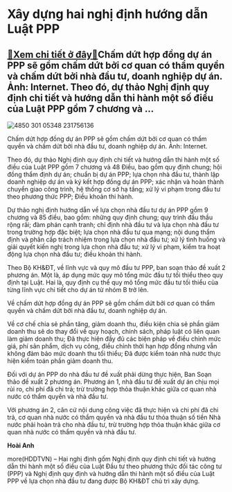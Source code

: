 Xây dựng hai nghị định hướng dẫn Luật PPP
=========================================

[:gift:Xem chi tiết ở đây:gift:](https://hddtvn.com/xay-dung-hai-nghi-dinh-huong-dan-luat-ppp/)Chấm dứt hợp đồng dự án PPP sẽ gồm chấm dứt bởi cơ quan có thẩm quyền và chấm dứt bởi nhà đầu tư, doanh nghiệp dự án. Ảnh: Internet. Theo đó, dự thảo Nghị định quy định chi tiết và hướng dẫn thi hành một số điều của Luật PPP gồm 7 chương và …
--------------------------------------------------------------------------------------------------------------------------------------------------------------------------------------------------------------------------------------------------





![4850 301 05348 231756136](https://haiquanonline.com.vn/stores/news_dataimages/hienntt/092020/25/15/4850_301-05348_231756136.jpg?rt=20200925161207 "undefined")


Chấm dứt hợp đồng dự án PPP sẽ gồm chấm dứt bởi cơ quan có thẩm quyền và chấm dứt bởi nhà đầu tư, doanh nghiệp dự án. Ảnh: Internet.



Theo đó, dự thảo Nghị định quy định chi tiết và hướng dẫn thi hành một số điều của Luật PPP gồm 7 chương và 48 Điều, bao gồm quy định chung; hội đồng thẩm định dự án; chuẩn bị dự án PPP; lựa chọn nhà đầu tư, thành lập doanh nghiệp dự án và ký kết hợp đồng dự án PPP; xác nhận và hoàn thành chuyển giao công trình, hệ thống cơ sở hạ tầng; xử lý vi phạm trong đầu tư theo phương thức PPP; Điều khoản thi hành.


Dự thảo nghị định hướng dẫn về lựa chọn nhà đầu tư dự án PPP gồm 9 chương và 85 điều, bao gồm: những quy định chung; quy trình đấu thầu rộng rãi; đàm phán cạnh tranh; chỉ định nhà đầu tư và lựa chọn nhà đầu tư trong trường hợp đặc biệt; lựa chọn nhà đầu tư qua mạng; nội dung thẩm định và phân cấp trách nhiệm trong lựa chọn nhà đầu tư; xử lý tình huống và giải quyết kiến nghị trong lựa chọn nhà đầu tư; xử lý vi phạm, kiểm tra hoạt động lựa chọn nhà đầu tư; điều khoản thi hành.


Theo Bộ KH&ĐT, về lĩnh vực và quy mô đầu tư PPP, ban soạn thảo đề xuất 2 phương án. Một là, áp dụng mức quy mô tổng mức đầu tư tối thiểu theo quy định tại Luật. Hai là, quy định cụ thể quy mô tổng mức đầu tư tối thiểu của từng lĩnh vực chi tiết cho dự án từ nhóm B trở lên.


Về chấm dứt hợp đồng dự án PPP sẽ gồm chấm dứt bởi cơ quan có thẩm quyền và chấm dứt bởi nhà đầu tư, doanh nghiệp dự án.


Về cơ chế chia sẻ phần tăng, giảm doanh thu, điều kiện chia sẻ phần giảm doanh thu sẽ do thay đổi về quy hoạch, chính sách, pháp luật có liên quan làm giảm doanh thu; Đã thực hiện đầy đủ các biện pháp về điều chỉnh mức giá, phí sản phẩm, dịch vụ công, điều chỉnh thời hạn hợp đồng nhưng vẫn không đảm bảo mức doanh thu tối thiểu; Đã được kiểm toán nhà nước thực hiện kiểm toán phần giảm doanh thu.


Đối với dự án PPP do nhà đầu tư đề xuất phải dừng thực hiện, Ban Soạn thảo đề xuất 2 phương án. Phương án 1, nhà đầu tư đề xuất dự án chịu mọi rủi ro, chi phí đã chi trả; trừ trường hợp thỏa thuận khác giữa cơ quan nhà nước có thẩm quyền và nhà đầu tư.


Với phương án 2, căn cứ nội dung công việc đã thực hiện và chi phí đã chi trả, cơ quan nhà nước có thẩm quyền và nhà đầu tư thỏa thuận số tiền Nhà nước phải hoàn trả cho nhà đầu tư, trừ trường hợp thỏa thuận khác giữa cơ quan nhà nước có thẩm quyền và nhà đầu tư.




**Hoài Anh**



more(HDDTVN) – Hai nghị định gốm Nghị định quy định chi tiết và hướng dẫn thi hành một số điều của Luật Đầu tư theo phương thức đối tác công tư (PPP) và Nghị định quy định và hướng dẫn thi hành một số điều của Luật PPP về lựa chọn nhà đầu tư đang được Bộ KH&ĐT chủ trì xây dựng.

